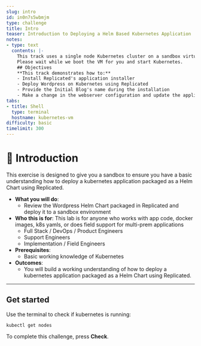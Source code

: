 ```yaml
---
slug: intro
id: in0n7s5wbmjm
type: challenge
title: Intro
teaser: Introduction to Deploying a Helm Based Kubernetes Application
notes:
- type: text
  contents: |-
    This track uses a single node Kubernetes cluster on a sandbox virtual machine.
    Please wait while we boot the VM for you and start Kubernetes.
    ## Objectives
    **This track demonstrates how to:**
    - Install Replicated's application installer
    - Deploy Wordpress on Kubernetes using Replicated
    - Provide the Initial Blog's name during the installation
    - Make a change in the webserver configuration and update the application
tabs:
- title: Shell
  type: terminal
  hostname: kubernetes-vm
difficulty: basic
timelimit: 300
---
```


👋 Introduction
===============

This exercise is designed to give you a sandbox to ensure you have a basic understanding how to deploy a kubernetes application packaged as a Helm Chart using Replicated.

* **What you will do**:
  * Review the Wordpress Helm Chart packaged in Replicated and deploy it to a sandbox environment
* **Who this is for**: This lab is for anyone who works with app code, docker images, k8s yamls, or does field support for multi-prem applications
  * Full Stack / DevOps / Product Engineers
  * Support Engineers
  * Implementation / Field Engineers
* **Prerequisites**:
  * Basic working knowledge of Kubernetes
* **Outcomes**:
  * You will build a working understanding of how to deploy a kubernetes application packaged as a Helm Chart using Replicated.

* * *

## Get started
Use the terminal to check if kubernetes is running:

```
kubectl get nodes
```

To complete this challenge, press **Check**.
